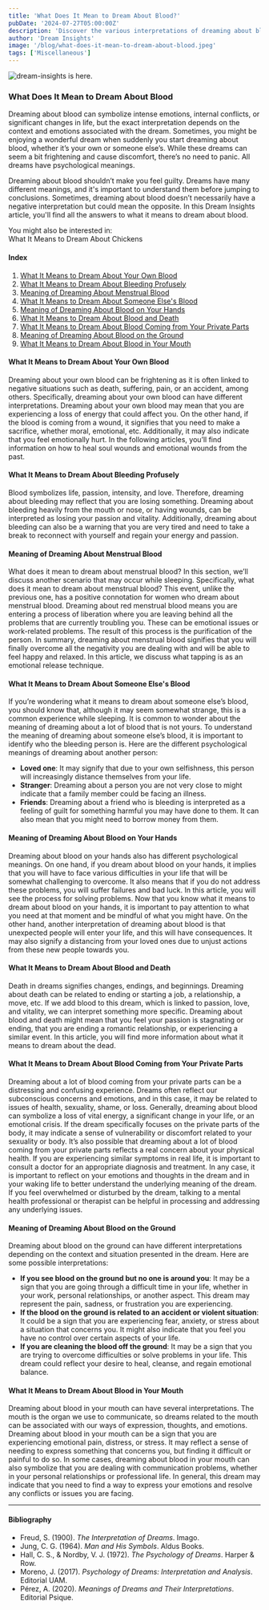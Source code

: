 ```yaml
---
title: 'What Does It Mean to Dream About Blood?'
pubDate: '2024-07-27T05:00:00Z'
description: 'Discover the various interpretations of dreaming about blood, from symbolizing intense emotions to reflecting significant changes in your life.'
author: 'Dream Insights'
image: '/blog/what-does-it-mean-to-dream-about-blood.jpeg'
tags: ['Miscellaneous']
---
```


![dream-insights is here.](/blog/what-does-it-mean-to-dream-about-blood.jpeg)

### What Does It Mean to Dream About Blood

Dreaming about blood can symbolize intense emotions, internal conflicts, or significant changes in life, but the exact interpretation depends on the context and emotions associated with the dream. Sometimes, you might be enjoying a wonderful dream when suddenly you start dreaming about blood, whether it’s your own or someone else’s. While these dreams can seem a bit frightening and cause discomfort, there’s no need to panic. All dreams have psychological meanings.

Dreaming about blood shouldn’t make you feel guilty. Dreams have many different meanings, and it's important to understand them before jumping to conclusions. Sometimes, dreaming about blood doesn’t necessarily have a negative interpretation but could mean the opposite. In this Dream Insights article, you'll find all the answers to what it means to dream about blood.

You might also be interested in:     
What It Means to Dream About Chickens

#### Index

1. [What It Means to Dream About Your Own Blood](#what-it-means-to-dream-about-your-own-blood)
2. [What It Means to Dream About Bleeding Profusely](#what-it-means-to-dream-about-bleeding-profusely)
3. [Meaning of Dreaming About Menstrual Blood](#meaning-of-dreaming-about-menstrual-blood)
4. [What It Means to Dream About Someone Else's Blood](#what-it-means-to-dream-about-someone-elses-blood)
5. [Meaning of Dreaming About Blood on Your Hands](#meaning-of-dreaming-about-blood-on-your-hands)
6. [What It Means to Dream About Blood and Death](#what-it-means-to-dream-about-blood-and-death)
7. [What It Means to Dream About Blood Coming from Your Private Parts](#what-it-means-to-dream-about-blood-coming-from-your-private-parts)
8. [Meaning of Dreaming About Blood on the Ground](#meaning-of-dreaming-about-blood-on-the-ground)
9. [What It Means to Dream About Blood in Your Mouth](#what-it-means-to-dream-about-blood-in-your-mouth)

#### What It Means to Dream About Your Own Blood

Dreaming about your own blood can be frightening as it is often linked to negative situations such as death, suffering, pain, or an accident, among others. Specifically, dreaming about your own blood can have different interpretations. Dreaming about your own blood may mean that you are experiencing a loss of energy that could affect you. On the other hand, if the blood is coming from a wound, it signifies that you need to make a sacrifice, whether moral, emotional, etc. Additionally, it may also indicate that you feel emotionally hurt. In the following articles, you’ll find information on how to heal soul wounds and emotional wounds from the past.

#### What It Means to Dream About Bleeding Profusely

Blood symbolizes life, passion, intensity, and love. Therefore, dreaming about bleeding may reflect that you are losing something. Dreaming about bleeding heavily from the mouth or nose, or having wounds, can be interpreted as losing your passion and vitality. Additionally, dreaming about bleeding can also be a warning that you are very tired and need to take a break to reconnect with yourself and regain your energy and passion.

#### Meaning of Dreaming About Menstrual Blood

What does it mean to dream about menstrual blood? In this section, we’ll discuss another scenario that may occur while sleeping. Specifically, what does it mean to dream about menstrual blood? This event, unlike the previous one, has a positive connotation for women who dream about menstrual blood. Dreaming about red menstrual blood means you are entering a process of liberation where you are leaving behind all the problems that are currently troubling you. These can be emotional issues or work-related problems. The result of this process is the purification of the person. In summary, dreaming about menstrual blood signifies that you will finally overcome all the negativity you are dealing with and will be able to feel happy and relaxed. In this article, we discuss what tapping is as an emotional release technique.

#### What It Means to Dream About Someone Else's Blood

If you’re wondering what it means to dream about someone else’s blood, you should know that, although it may seem somewhat strange, this is a common experience while sleeping. It is common to wonder about the meaning of dreaming about a lot of blood that is not yours. To understand the meaning of dreaming about someone else’s blood, it is important to identify who the bleeding person is. Here are the different psychological meanings of dreaming about another person:
- **Loved one**: It may signify that due to your own selfishness, this person will increasingly distance themselves from your life.
- **Stranger**: Dreaming about a person you are not very close to might indicate that a family member could be facing an illness.
- **Friends**: Dreaming about a friend who is bleeding is interpreted as a feeling of guilt for something harmful you may have done to them. It can also mean that you might need to borrow money from them.

#### Meaning of Dreaming About Blood on Your Hands

Dreaming about blood on your hands also has different psychological meanings. On one hand, if you dream about blood on your hands, it implies that you will have to face various difficulties in your life that will be somewhat challenging to overcome. It also means that if you do not address these problems, you will suffer failures and bad luck. In this article, you will see the process for solving problems. Now that you know what it means to dream about blood on your hands, it is important to pay attention to what you need at that moment and be mindful of what you might have. On the other hand, another interpretation of dreaming about blood is that unexpected people will enter your life, and this will have consequences. It may also signify a distancing from your loved ones due to unjust actions from these new people towards you.

#### What It Means to Dream About Blood and Death

Death in dreams signifies changes, endings, and beginnings. Dreaming about death can be related to ending or starting a job, a relationship, a move, etc. If we add blood to this dream, which is linked to passion, love, and vitality, we can interpret something more specific. Dreaming about blood and death might mean that you feel your passion is stagnating or ending, that you are ending a romantic relationship, or experiencing a similar event. In this article, you will find more information about what it means to dream about the dead.

#### What It Means to Dream About Blood Coming from Your Private Parts

Dreaming about a lot of blood coming from your private parts can be a distressing and confusing experience. Dreams often reflect our subconscious concerns and emotions, and in this case, it may be related to issues of health, sexuality, shame, or loss. Generally, dreaming about blood can symbolize a loss of vital energy, a significant change in your life, or an emotional crisis. If the dream specifically focuses on the private parts of the body, it may indicate a sense of vulnerability or discomfort related to your sexuality or body. It’s also possible that dreaming about a lot of blood coming from your private parts reflects a real concern about your physical health. If you are experiencing similar symptoms in real life, it is important to consult a doctor for an appropriate diagnosis and treatment. In any case, it is important to reflect on your emotions and thoughts in the dream and in your waking life to better understand the underlying meaning of the dream. If you feel overwhelmed or disturbed by the dream, talking to a mental health professional or therapist can be helpful in processing and addressing any underlying issues.

#### Meaning of Dreaming About Blood on the Ground

Dreaming about blood on the ground can have different interpretations depending on the context and situation presented in the dream. Here are some possible interpretations:
- **If you see blood on the ground but no one is around you**: It may be a sign that you are going through a difficult time in your life, whether in your work, personal relationships, or another aspect. This dream may represent the pain, sadness, or frustration you are experiencing.
- **If the blood on the ground is related to an accident or violent situation**: It could be a sign that you are experiencing fear, anxiety, or stress about a situation that concerns you. It might also indicate that you feel you have no control over certain aspects of your life.
- **If you are cleaning the blood off the ground**: It may be a sign that you are trying to overcome difficulties or solve problems in your life. This dream could reflect your desire to heal, cleanse, and regain emotional balance.

#### What It Means to Dream About Blood in Your Mouth

Dreaming about blood in your mouth can have several interpretations. The mouth is the organ we use to communicate, so dreams related to the mouth can be associated with our ways of expression, thoughts, and emotions. Dreaming about blood in your mouth can be a sign that you are experiencing emotional pain, distress, or stress. It may reflect a sense of needing to express something that concerns you, but finding it difficult or painful to do so. In some cases, dreaming about blood in your mouth can also symbolize that you are dealing with communication problems, whether in your personal relationships or professional life. In general, this dream may indicate that you need to find a way to express your emotions and resolve any conflicts or issues you are facing.

---

#### Bibliography

- Freud, S. (1900). *The Interpretation of Dreams*. Imago.
- Jung, C. G. (1964). *Man and His Symbols*. Aldus Books.
- Hall, C. S., & Nordby, V. J. (1972). *The Psychology of Dreams*. Harper & Row.
- Moreno, J. (2017). *Psychology of Dreams: Interpretation and Analysis*. Editorial UAM.
- Pérez, A. (2020). *Meanings of Dreams and Their Interpretations*. Editorial Psique.
